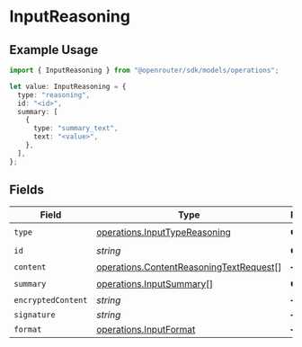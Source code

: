 # InputReasoning

## Example Usage

```typescript
import { InputReasoning } from "@openrouter/sdk/models/operations";

let value: InputReasoning = {
  type: "reasoning",
  id: "<id>",
  summary: [
    {
      type: "summary_text",
      text: "<value>",
    },
  ],
};
```

## Fields

| Field                                                                                              | Type                                                                                               | Required                                                                                           | Description                                                                                        |
| -------------------------------------------------------------------------------------------------- | -------------------------------------------------------------------------------------------------- | -------------------------------------------------------------------------------------------------- | -------------------------------------------------------------------------------------------------- |
| `type`                                                                                             | [operations.InputTypeReasoning](../../models/operations/inputtypereasoning.md)                     | :heavy_check_mark:                                                                                 | N/A                                                                                                |
| `id`                                                                                               | *string*                                                                                           | :heavy_check_mark:                                                                                 | N/A                                                                                                |
| `content`                                                                                          | [operations.ContentReasoningTextRequest](../../models/operations/contentreasoningtextrequest.md)[] | :heavy_minus_sign:                                                                                 | N/A                                                                                                |
| `summary`                                                                                          | [operations.InputSummary](../../models/operations/inputsummary.md)[]                               | :heavy_check_mark:                                                                                 | N/A                                                                                                |
| `encryptedContent`                                                                                 | *string*                                                                                           | :heavy_minus_sign:                                                                                 | N/A                                                                                                |
| `signature`                                                                                        | *string*                                                                                           | :heavy_minus_sign:                                                                                 | N/A                                                                                                |
| `format`                                                                                           | [operations.InputFormat](../../models/operations/inputformat.md)                                   | :heavy_minus_sign:                                                                                 | N/A                                                                                                |